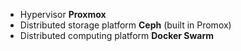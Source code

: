 - Hypervisor **Proxmox**
- Distributed storage platform **Ceph** (built in Promox)
- Distributed computing platform **Docker Swarm**
